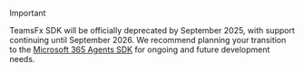 > [!IMPORTANT]
>
> TeamsFx SDK will be officially deprecated by September 2025, with support continuing until September 2026. We recommend planning your transition to the [Microsoft 365 Agents SDK](/microsoft-365/agents-sdk/) for ongoing and future development needs.
